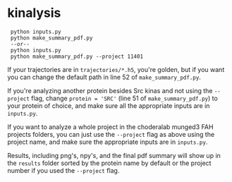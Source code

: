 # kinalysis

```
 python inputs.py
 python make_summary_pdf.py
 --or--
 python inputs.py
 python make_summary_pdf.py --project 11401
```
If your trajectories are in `trajectories/*.h5`, you're golden, but if you want you can change the default path in line 52 of `make_summary_pdf.py`.

If you're analyzing another protein besides Src kinas and not using the `--project` flag, change
`protein = 'SRC'` (line 51 of `make_summary_pdf.py`) to your protein of choice, and make sure 
all the appropriate inputs are in `inputs.py`.

If you want to analyze a whole project in the choderalab munged3 FAH projects folders, you can just use the `--project` flag as above using the project name, and make sure the appropriate inputs are in `inputs.py`.

Results, including png's, npy's, and the final pdf summary will show up in the `results` folder sorted by the protein name by default or the project number if you used the `--project` flag.
